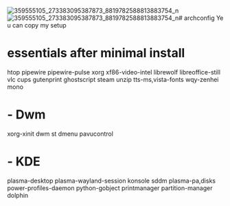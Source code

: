 ![359555105_273383095387873_8819782588813883754_n](https://github.com/linuxuserduh/archconfig/assets/115456907/e4e67278-ebde-46bc-9dd1-0afe67b8e841)![359555105_273383095387873_8819782588813883754_n](https://github.com/linuxuserduh/archconfig/assets/115456907/8d4351dc-dda7-47c7-8b94-f95f5558baa2)# archconfig
Ye u can copy my setup


# essentials after minimal install
htop pipewire pipewire-pulse xorg xf86-video-intel librewolf libreoffice-still vlc cups gutenprint ghostscript steam unzip tts-ms,vista-fonts wqy-zenhei mono 
# - Dwm
xorg-xinit dwm st dmenu pavucontrol 

# - KDE
plasma-desktop plasma-wayland-session konsole sddm plasma-pa,disks power-profiles-daemon python-gobject printmanager partition-manager dolphin

